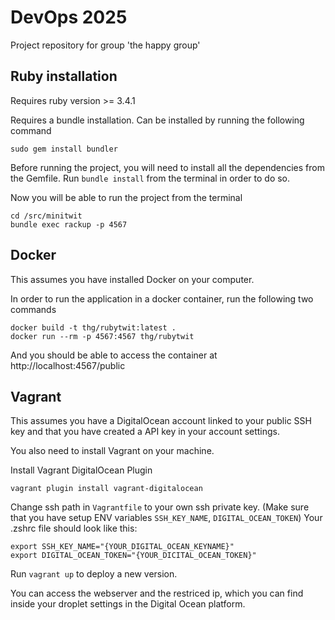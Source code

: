 # DevOps 2025
Project repository for group 'the happy group'

## Ruby installation

Requires ruby version >= 3.4.1

Requires a bundle installation. Can be installed by running the following command

```
sudo gem install bundler
```

Before running the project, you will need to install all the dependencies from the Gemfile.
Run `bundle install` from the terminal in order to do so.

Now you will be able to run the project from the terminal

```
cd /src/minitwit
bundle exec rackup -p 4567
```

## Docker

This assumes you have installed Docker on your computer.

In order to run the application in a docker container, run the following two commands

```
docker build -t thg/rubytwit:latest .
docker run --rm -p 4567:4567 thg/rubytwit
```

And you should be able to access the container at http://localhost:4567/public
## Vagrant
This assumes you have a DigitalOcean account linked to your public SSH key and that you have created a API key in your account settings.

You also need to install Vagrant on your machine.

Install Vagrant DigitalOcean Plugin
```
vagrant plugin install vagrant-digitalocean
```

Change ssh path in `Vagrantfile` to your own ssh private key.
(Make sure that you have setup ENV variables `SSH_KEY_NAME`, `DIGITAL_OCEAN_TOKEN`)
Your .zshrc file should look like this:
```
export SSH_KEY_NAME="{YOUR_DIGITAL_OCEAN_KEYNAME}"
export DIGITAL_OCEAN_TOKEN="{YOUR_DICITAL_OCEAN_TOKEN}"
```

Run `vagrant up` to deploy a new version.

You can access the webserver and the restriced ip, which you can find inside your droplet settings in the Digital Ocean platform.